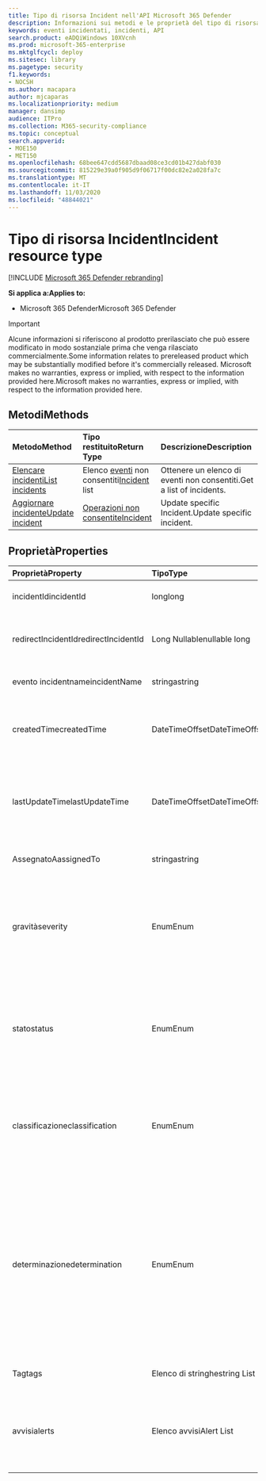 ```yaml
---
title: Tipo di risorsa Incident nell'API Microsoft 365 Defender
description: Informazioni sui metodi e le proprietà del tipo di risorsa Incident in Microsoft 365 Defender
keywords: eventi incidentati, incidenti, API
search.product: eADQiWindows 10XVcnh
ms.prod: microsoft-365-enterprise
ms.mktglfcycl: deploy
ms.sitesec: library
ms.pagetype: security
f1.keywords:
- NOCSH
ms.author: macapara
author: mjcaparas
ms.localizationpriority: medium
manager: dansimp
audience: ITPro
ms.collection: M365-security-compliance
ms.topic: conceptual
search.appverid:
- MOE150
- MET150
ms.openlocfilehash: 68bee647cdd5687dbaad08ce3cd01b427dabf030
ms.sourcegitcommit: 815229e39a0f905d9f06717f00dc82e2a028fa7c
ms.translationtype: MT
ms.contentlocale: it-IT
ms.lasthandoff: 11/03/2020
ms.locfileid: "48844021"
---
```

# <a name="incident-resource-type"></a><span data-ttu-id="695a7-104">Tipo di risorsa Incident</span><span class="sxs-lookup"><span data-stu-id="695a7-104">Incident resource type</span></span>

[!INCLUDE [Microsoft 365 Defender rebranding](../includes/microsoft-defender.md)]


<span data-ttu-id="695a7-105">**Si applica a:**</span><span class="sxs-lookup"><span data-stu-id="695a7-105">**Applies to:**</span></span>
- <span data-ttu-id="695a7-106">Microsoft 365 Defender</span><span class="sxs-lookup"><span data-stu-id="695a7-106">Microsoft 365 Defender</span></span>

>[!IMPORTANT] 
><span data-ttu-id="695a7-107">Alcune informazioni si riferiscono al prodotto prerilasciato che può essere modificato in modo sostanziale prima che venga rilasciato commercialmente.</span><span class="sxs-lookup"><span data-stu-id="695a7-107">Some information relates to prereleased product which may be substantially modified before it's commercially released.</span></span> <span data-ttu-id="695a7-108">Microsoft makes no warranties, express or implied, with respect to the information provided here.</span><span class="sxs-lookup"><span data-stu-id="695a7-108">Microsoft makes no warranties, express or implied, with respect to the information provided here.</span></span>

## <a name="methods"></a><span data-ttu-id="695a7-109">Metodi</span><span class="sxs-lookup"><span data-stu-id="695a7-109">Methods</span></span>

<span data-ttu-id="695a7-110">Metodo</span><span class="sxs-lookup"><span data-stu-id="695a7-110">Method</span></span> |<span data-ttu-id="695a7-111">Tipo restituito</span><span class="sxs-lookup"><span data-stu-id="695a7-111">Return Type</span></span> |<span data-ttu-id="695a7-112">Descrizione</span><span class="sxs-lookup"><span data-stu-id="695a7-112">Description</span></span>
:---|:---|:---
[<span data-ttu-id="695a7-113">Elencare incidenti</span><span class="sxs-lookup"><span data-stu-id="695a7-113">List incidents</span></span>](api-list-incidents.md) | <span data-ttu-id="695a7-114">Elenco [eventi](api-incident.md) non consentiti</span><span class="sxs-lookup"><span data-stu-id="695a7-114">[Incident](api-incident.md) list</span></span> | <span data-ttu-id="695a7-115">Ottenere un elenco di eventi non consentiti.</span><span class="sxs-lookup"><span data-stu-id="695a7-115">Get a list of incidents.</span></span>
[<span data-ttu-id="695a7-116">Aggiornare incidente</span><span class="sxs-lookup"><span data-stu-id="695a7-116">Update incident</span></span>](api-update-incidents.md) | [<span data-ttu-id="695a7-117">Operazioni non consentite</span><span class="sxs-lookup"><span data-stu-id="695a7-117">Incident</span></span>](api-incident.md) | <span data-ttu-id="695a7-118">Update specific Incident.</span><span class="sxs-lookup"><span data-stu-id="695a7-118">Update specific incident.</span></span>


## <a name="properties"></a><span data-ttu-id="695a7-119">Proprietà</span><span class="sxs-lookup"><span data-stu-id="695a7-119">Properties</span></span>

<span data-ttu-id="695a7-120">Proprietà</span><span class="sxs-lookup"><span data-stu-id="695a7-120">Property</span></span> |    <span data-ttu-id="695a7-121">Tipo</span><span class="sxs-lookup"><span data-stu-id="695a7-121">Type</span></span>    |    <span data-ttu-id="695a7-122">Descrizione</span><span class="sxs-lookup"><span data-stu-id="695a7-122">Description</span></span>
:---|:---|:---
<span data-ttu-id="695a7-123">incidentId</span><span class="sxs-lookup"><span data-stu-id="695a7-123">incidentId</span></span> | <span data-ttu-id="695a7-124">long</span><span class="sxs-lookup"><span data-stu-id="695a7-124">long</span></span> | <span data-ttu-id="695a7-125">ID univoco per gli incidenti.</span><span class="sxs-lookup"><span data-stu-id="695a7-125">Incident unique ID.</span></span>
<span data-ttu-id="695a7-126">redirectIncidentId</span><span class="sxs-lookup"><span data-stu-id="695a7-126">redirectIncidentId</span></span> | <span data-ttu-id="695a7-127">Long Nullable</span><span class="sxs-lookup"><span data-stu-id="695a7-127">nullable long</span></span> | <span data-ttu-id="695a7-128">ID di incidente in cui è stato unito l'evento Incident corrente.</span><span class="sxs-lookup"><span data-stu-id="695a7-128">The Incident ID the current Incident was merged to.</span></span>
<span data-ttu-id="695a7-129">evento incidentname</span><span class="sxs-lookup"><span data-stu-id="695a7-129">incidentName</span></span> | <span data-ttu-id="695a7-130">stringa</span><span class="sxs-lookup"><span data-stu-id="695a7-130">string</span></span> | <span data-ttu-id="695a7-131">Nome dell'evento Incident.</span><span class="sxs-lookup"><span data-stu-id="695a7-131">The name of the Incident.</span></span>
<span data-ttu-id="695a7-132">createdTime</span><span class="sxs-lookup"><span data-stu-id="695a7-132">createdTime</span></span> | <span data-ttu-id="695a7-133">DateTimeOffset</span><span class="sxs-lookup"><span data-stu-id="695a7-133">DateTimeOffset</span></span> | <span data-ttu-id="695a7-134">La data e l'ora (in formato UTC) dell'evento Incident è stato creato.</span><span class="sxs-lookup"><span data-stu-id="695a7-134">The date and time (in UTC) the Incident was created.</span></span>
<span data-ttu-id="695a7-135">lastUpdateTime</span><span class="sxs-lookup"><span data-stu-id="695a7-135">lastUpdateTime</span></span> | <span data-ttu-id="695a7-136">DateTimeOffset</span><span class="sxs-lookup"><span data-stu-id="695a7-136">DateTimeOffset</span></span> | <span data-ttu-id="695a7-137">La data e l'ora (in formato UTC) dell'ultimo aggiornamento dell'evento.</span><span class="sxs-lookup"><span data-stu-id="695a7-137">The date and time (in UTC) the Incident was last updated.</span></span>
<span data-ttu-id="695a7-138">AssegnatoA</span><span class="sxs-lookup"><span data-stu-id="695a7-138">assignedTo</span></span> | <span data-ttu-id="695a7-139">stringa</span><span class="sxs-lookup"><span data-stu-id="695a7-139">string</span></span> | <span data-ttu-id="695a7-140">Proprietario dell'evento Incident.</span><span class="sxs-lookup"><span data-stu-id="695a7-140">Owner of the Incident.</span></span>
<span data-ttu-id="695a7-141">gravità</span><span class="sxs-lookup"><span data-stu-id="695a7-141">severity</span></span> | <span data-ttu-id="695a7-142">Enum</span><span class="sxs-lookup"><span data-stu-id="695a7-142">Enum</span></span> | <span data-ttu-id="695a7-143">Gravità dell'evento Incident.</span><span class="sxs-lookup"><span data-stu-id="695a7-143">Severity of the Incident.</span></span> <span data-ttu-id="695a7-144">I valori possibili sono: ```UnSpecified``` ,, ```Informational``` ```Low``` ```Medium``` e ```High``` .</span><span class="sxs-lookup"><span data-stu-id="695a7-144">Possible values are: ```UnSpecified```, ```Informational```, ```Low```, ```Medium``` and ```High```.</span></span>
<span data-ttu-id="695a7-145">stato</span><span class="sxs-lookup"><span data-stu-id="695a7-145">status</span></span> | <span data-ttu-id="695a7-146">Enum</span><span class="sxs-lookup"><span data-stu-id="695a7-146">Enum</span></span> | <span data-ttu-id="695a7-147">Specifica lo stato corrente dell'evento Incident.</span><span class="sxs-lookup"><span data-stu-id="695a7-147">Specifies the current status of the incident.</span></span> <span data-ttu-id="695a7-148">I valori possibili sono ```Active``` : ```Resolved``` e ```Redirected``` .</span><span class="sxs-lookup"><span data-stu-id="695a7-148">Possible values are: ```Active```, ```Resolved``` and ```Redirected```.</span></span>
<span data-ttu-id="695a7-149">classificazione</span><span class="sxs-lookup"><span data-stu-id="695a7-149">classification</span></span> | <span data-ttu-id="695a7-150">Enum</span><span class="sxs-lookup"><span data-stu-id="695a7-150">Enum</span></span> | <span data-ttu-id="695a7-151">Specifica dell'evento Incident.</span><span class="sxs-lookup"><span data-stu-id="695a7-151">Specification of the incident.</span></span> <span data-ttu-id="695a7-152">I valori possibili sono: ```Unknown``` , ```FalsePositive``` , ```TruePositive``` .</span><span class="sxs-lookup"><span data-stu-id="695a7-152">Possible values are: ```Unknown```, ```FalsePositive```, ```TruePositive```.</span></span>
<span data-ttu-id="695a7-153">determinazione</span><span class="sxs-lookup"><span data-stu-id="695a7-153">determination</span></span> | <span data-ttu-id="695a7-154">Enum</span><span class="sxs-lookup"><span data-stu-id="695a7-154">Enum</span></span> | <span data-ttu-id="695a7-155">Specifica la determinazione dell'evento Incident.</span><span class="sxs-lookup"><span data-stu-id="695a7-155">Specifies the determination of the incident.</span></span> <span data-ttu-id="695a7-156">I valori possibili sono:,,,,,, ```NotAvailable``` ```Apt``` ```Malware``` ```SecurityPersonnel``` ```SecurityTesting``` ```UnwantedSoftware``` ```Other``` .</span><span class="sxs-lookup"><span data-stu-id="695a7-156">Possible values are: ```NotAvailable```, ```Apt```, ```Malware```, ```SecurityPersonnel```, ```SecurityTesting```, ```UnwantedSoftware```, ```Other```.</span></span>
<span data-ttu-id="695a7-157">Tag</span><span class="sxs-lookup"><span data-stu-id="695a7-157">tags</span></span> | <span data-ttu-id="695a7-158">Elenco di stringhe</span><span class="sxs-lookup"><span data-stu-id="695a7-158">string List</span></span> | <span data-ttu-id="695a7-159">Elenco dei tag Incident.</span><span class="sxs-lookup"><span data-stu-id="695a7-159">List of Incident tags.</span></span>
<span data-ttu-id="695a7-160">avvisi</span><span class="sxs-lookup"><span data-stu-id="695a7-160">alerts</span></span> | <span data-ttu-id="695a7-161">Elenco avvisi</span><span class="sxs-lookup"><span data-stu-id="695a7-161">Alert List</span></span> | <span data-ttu-id="695a7-162">Elenco di avvisi correlati.</span><span class="sxs-lookup"><span data-stu-id="695a7-162">List of related alerts.</span></span> <span data-ttu-id="695a7-163">Vedere esempi di documentazione sull'API degli [incidenti di elenco](api-list-incidents.md) .</span><span class="sxs-lookup"><span data-stu-id="695a7-163">See examples at [List incidents](api-list-incidents.md) API documentation.</span></span>

